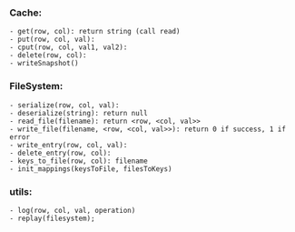 ### Cache:
	- get(row, col): return string (call read)
	- put(row, col, val):
	- cput(row, col, val1, val2):
	- delete(row, col):
	- writeSnapshot() 


### FileSystem:
	- serialize(row, col, val):
	- deserialize(string): return null
	- read_file(filename): return <row, <col, val>>
	- write_file(filename, <row, <col, val>>): return 0 if success, 1 if error
	- write_entry(row, col, val): 
	- delete_entry(row, col):
	- keys_to_file(row, col): filename
	- init_mappings(keysToFile, filesToKeys)

### utils:
	- log(row, col, val, operation)
	- replay(filesystem);